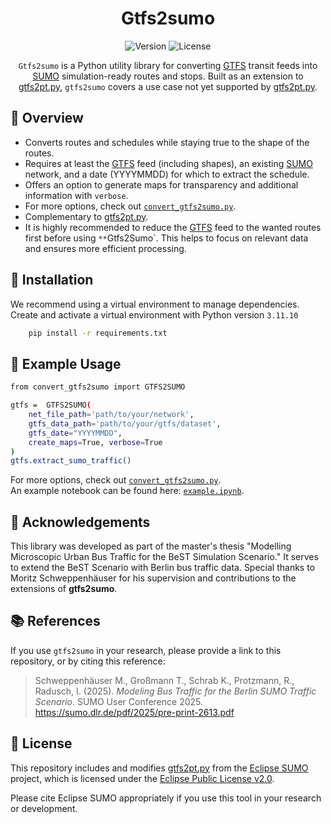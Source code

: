 <div align="center">

# Gtfs2sumo

![Version](https://img.shields.io/badge/version-0.1.0-blue.svg)
![License](https://img.shields.io/badge/license-EPL--2.0-lightgrey.svg)

`Gtfs2sumo` is a Python utility library for converting [GTFS](https://gtfs.org/) transit feeds into [SUMO](https://www.eclipse.dev/sumo/) simulation-ready routes and stops. Built as an extension to [gtfs2pt.py](https://github.com/eclipse-sumo/sumo/blob/main/tools/import/gtfs/gtfs2pt.py), `gtfs2sumo` covers a use case not yet supported by [gtfs2pt.py](https://github.com/eclipse-sumo/sumo/blob/main/tools/import/gtfs/gtfs2pt.py).


</div>


## 🚀 Overview

- Converts routes and schedules while staying true to the shape of the routes.
- Requires at least the [GTFS](https://gtfs.org/) feed (including shapes), an existing [SUMO](https://www.eclipse.dev/sumo/) network, and a date (YYYYMMDD) for which to extract the schedule.
- Offers an option to generate maps for transparency and additional information with `verbose`.
- For more options, check out [`convert_gtfs2sumo.py`](convert_gtfs2sumo.py).
- Complementary to [gtfs2pt.py](https://github.com/eclipse-sumo/sumo/blob/main/tools/import/gtfs/gtfs2pt.py).
- It is highly recommended to reduce the [GTFS](https://gtfs.org/) feed to the wanted routes first before using `**`Gtfs2Sumo`. This helps to focus on relevant data and ensures more efficient processing.

## 🔧 Installation

We recommend using a virtual environment to manage dependencies.
Create and activate a virtual environment with Python version `3.11.10` 
```bash
    pip install -r requirements.txt
```


## 🧪 Example Usage

```bash
from convert_gtfs2sumo import GTFS2SUMO

gtfs =  GTFS2SUMO(
    net_file_path='path/to/your/network', 
    gtfs_data_path='path/to/your/gtfs/dataset', 
    gtfs_date="YYYYMMDD",
    create_maps=True, verbose=True
)
gtfs.extract_sumo_traffic()
```
For more options, check out [`convert_gtfs2sumo.py`](convert_gtfs2sumo.py).  
An example notebook can be found here: [`example.ipynb`](example.ipynb).

## 🙏 Acknowledgements

This library was developed as part of the master's thesis "Modelling Microscopic Urban Bus Traffic for the BeST Simulation Scenario." It serves to extend the BeST Scenario with Berlin bus traffic data. Special thanks to Moritz Schweppenhäuser for his supervision and contributions to the extensions of **gtfs2sumo**.


## 📚 References

If you use `gtfs2sumo` in your research, please provide a link to this repository, or by citing this reference:

> Schweppenhäuser M., Großmann T., Schrab K., Protzmann, R., Radusch, I. (2025). *Modeling Bus Traffic for the Berlin SUMO Traffic Scenario*. SUMO User Conference 2025. https://sumo.dlr.de/pdf/2025/pre-print-2613.pdf

## 📄 License

This repository includes and modifies [gtfs2pt.py](https://github.com/eclipse-sumo/sumo/blob/main/tools/import/gtfs/gtfs2pt.py) from the [Eclipse SUMO](https://www.eclipse.dev/sumo/) project, which is licensed under the [Eclipse Public License v2.0](https://www.eclipse.org/legal/epl-2.0/).

Please cite Eclipse SUMO appropriately if you use this tool in your research or development.